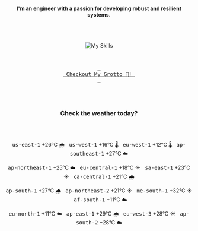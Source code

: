 <h4 align="center">I'm an engineer with a passion for developing robust and resilient systems.</h4>

<div align="center">
  <br/><br/>

![My Skills](https://go-skill-icons.vercel.app/api/icons?i=aws,azure,ts,go,docker,kubernetes,argocd,python&perline=4&theme=light)

<br/>

[<kbd> <br> Checkout My Grotto 🍵! <br> </kbd>](https://sathirak.me/)
  
</div>

<br/>
<br/>

<h3 align="center">Check the weather today?</h3>
<!-- start-daily-update -->
<div align="center">
  <!-- Updated on Thu Jun 19 01:50:52 UTC 2025 --><br><br>

  <kbd>us-east-1</kbd> +26°C 🌧️ &nbsp; 
  <kbd>us-west-1</kbd> +16°C 🌡️ &nbsp; 
  <kbd>eu-west-1</kbd> +12°C 🌡️ &nbsp; 
  <kbd>ap-southeast-1</kbd> +27°C ☁️ <br>

  <kbd>ap-northeast-1</kbd> +25°C ☁️ &nbsp; 
  <kbd>eu-central-1</kbd> +18°C ☀️ &nbsp; 
  <kbd>sa-east-1</kbd> +23°C ☀️ &nbsp; 
  <kbd>ca-central-1</kbd> +21°C 🌧️ <br>

  <kbd>ap-south-1</kbd> +27°C 🌧️ &nbsp; 
  <kbd>ap-northeast-2</kbd> +21°C ☀️ &nbsp; 
  <kbd>me-south-1</kbd> +32°C ☀️ &nbsp; 
  <kbd>af-south-1</kbd> +11°C ☁️ <br>

  <kbd>eu-north-1</kbd> +11°C ☁️ &nbsp; 
  <kbd>ap-east-1</kbd> +29°C 🌧️ &nbsp; 
  <kbd>eu-west-3</kbd> +28°C ☀️ &nbsp; 
  <kbd>ap-south-2</kbd> +28°C ☁️
</div>
<!-- end-daily-update -->
